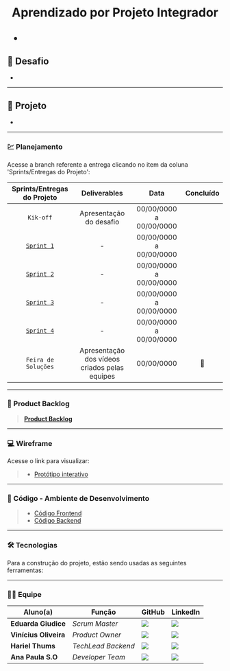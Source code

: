 <h1 align="center"> 
  Aprendizado por Projeto Integrador
</h1>

<h2 align="center"> 
  
- 
  
</h2>

## 📌 Desafio

 - 

---

## 🏁 Projeto

- 

---

### 💹 Planejamento

Acesse a branch referente a entrega clicando no item da coluna 'Sprints/Entregas do Projeto':

| Sprints/Entregas do Projeto |                   Deliverables                    |          Data           | Concluído |
| :-------------------------: | :-----------------------------------------------: | :---------------------: | :-------: |
|          `Kik-off`          |              Apresentação do desafio              | 00/00/0000 a 00/00/0000 |         |
|       [`Sprint 1`]()        | - | 00/00/0000 a 00/00/0000 |         |
|         [`Sprint 2`]()          | - | 00/00/0000 a 00/00/0000 |         |
|         [`Sprint 3`]()          | - | 00/00/0000 a 00/00/0000 |         |
|         [`Sprint 4`]()          |  - | 00/00/0000 a 00/00/0000 |         |
|     `Feira de Soluções`     |   Apresentação dos vídeos criados pelas equipes   |      00/00/0000       |    🚧     |

---

### 📃 Product Backlog

> [**Product Backlog**]()

---

### 💻 Wireframe

Acesse o link para visualizar:

> - [Protótipo interativo]()

---

### 📃 Código - Ambiente de Desenvolvimento

> - [Código Frontend]()
> - [Código Backend]()

---

### 🛠 Tecnologias

Para a construção do projeto, estão sendo usadas as seguintes ferramentas:

  
--------------------------------------------------------------------------------------------------------------------------------------------------------------
  
### 👨‍💻 Equipe

| Aluno(a)              | Função             | GitHub                                                              | LinkedIn                                                                                          |
| --------------------- | ------------------ | ------------------------------------------------------------------- | ------------------------------------------------------------------------------------------------- |
| **Eduarda Giudice**           | _Scrum Master_     | [![](https://bit.ly/3f9Xo0P)](https://github.com/EduardaGiudice)    | ![](https://bit.ly/2P1ZogM)                                                                       |
| **Vinícius Oliveira** | _Product Owner_    | [![](https://bit.ly/3f9Xo0P)](https://github.com/vinicius-hso)      | [![](https://bit.ly/2P1ZogM)](https://bit.ly/3fdl0BE)                                             |
| **Hariel Thums**      | _TechLead Backend_ | [![](https://bit.ly/3f9Xo0P)](https://github.com/HarielThums)       | [![](https://bit.ly/2P1ZogM)](https://bit.ly/3f9bjUH)                                             |
| **Ana Paula S.O**         | _Developer Team_   | [![](https://bit.ly/3f9Xo0P)](https://github.com/AnaPaulaSOliveira) | [![](https://bit.ly/2P1ZogM)](https://www.linkedin.com/in/ana-paula-santos-de-oliveira-237a401ab) |
